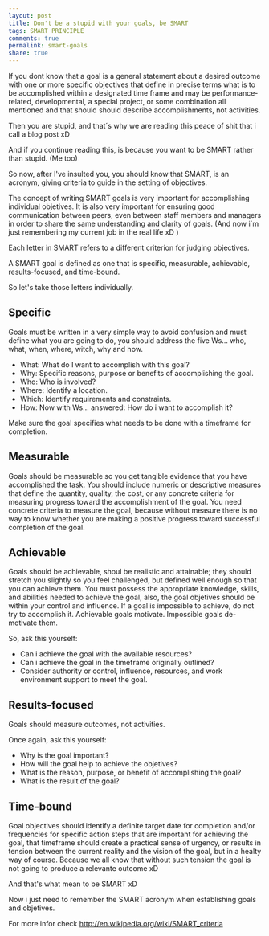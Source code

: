 ```yaml
---
layout: post
title: Don't be a stupid with your goals, be SMART
tags: SMART PRINCIPLE
comments: true
permalink: smart-goals
share: true
---
```


If you dont know that a goal is a general statement about a desired outcome with one or more specific objectives that define in precise terms what is to be accomplished within a designated time frame and may be performance-related, developmental, a special project, or some combination all mentioned and that should should describe accomplishments, not activities.

Then you are stupid, and that´s why we are reading this peace of shit that i call a blog post xD

And if you continue reading this, is because you want to be SMART rather than stupid. (Me too)

So now, after I've insulted you, you should know that SMART, is an acronym, giving criteria to guide in the setting of objectives.

The concept of writing SMART goals is very important for accomplishing individual objetives. It is also very important for ensuring good communication between peers, even between staff members and managers in order to share the same understanding and clarity of goals. (And now i´m just remembering my current job in the real life xD )

Each letter in SMART refers to a different criterion for judging objectives.

A SMART goal is defined as one that is specific, measurable, achievable, results-focused, and time-bound.

So let's take those letters individually.

## Specific
Goals must be written in a very simple way to avoid confusion and must define what you are going to do, you should address the five Ws… who, what, when, where, witch, why and how.

* What: What do I want to accomplish with this goal?
* Why: Specific reasons, purpose or benefits of accomplishing the goal.
* Who: Who is involved?
* Where: Identify a location.
* Which: Identify requirements and constraints.
* How: Now with Ws... answered: How do i want to accomplish it?

Make sure the goal specifies what needs to be done with a timeframe for completion.

## Measurable
Goals should be measurable so you get tangible evidence that you have accomplished the task. You should include numeric or descriptive measures that define the quantity, quality, the cost, or any concrete criteria for measuring progress toward the accomplishment of the goal. You need concrete criteria to measure the goal, because without measure there is no way to know whether you are making a positive progress toward successful completion of the goal.

## Achievable
Goals should be achievable, shoul be realistic and attainable; they should stretch you slightly so you feel challenged, but defined well enough so that you can achieve them. You must possess the appropriate knowledge, skills, and abilities needed to achieve the goal, also, the goal objetives should be within your control and influence. If a goal is impossible to achieve, do not try to accomplish it. Achievable goals motivate. Impossible goals de- motivate them.

So, ask this yourself:

* Can i achieve the goal with the available resources?
* Can i achieve the goal in the timeframe originally outlined?
* Consider authority or control, influence, resources, and work environment support to meet the goal.

## Results-focused
Goals should measure outcomes, not activities.

Once again, ask this yourself:

* Why is the goal important?
* How will the goal help to achieve the objetives?
* What is the reason, purpose, or benefit of accomplishing the goal?
* What is the result of the goal?

## Time-bound
Goal objectives should identify a definite target date for completion and/or frequencies for specific action steps that are important for achieving the goal, that timeframe should create a practical sense of urgency, or results in tension between the current reality and the vision of the goal, but in a healty way of course. Because we all know that without such tension the goal is not going to produce a relevante outcome xD



And that's what mean to be SMART xD

Now i just need to remember the SMART acronym when establishing goals and objetives.


For more infor check http://en.wikipedia.org/wiki/SMART_criteria